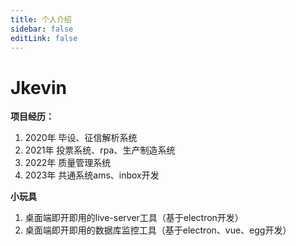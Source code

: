```yaml
---
title: 个人介绍
sidebar: false
editLink: false
---
```


# Jkevin

**项目经历：**
1. 2020年 毕设、征信解析系统
2. 2021年 投票系统、rpa、生产制造系统
3. 2022年 质量管理系统
4. 2023年 共通系统ams、inbox开发

**小玩具**
1. 桌面端即开即用的live-server工具（基于electron开发）
2. 桌面端即开即用的数据库监控工具（基于electron、vue、egg开发）